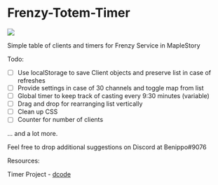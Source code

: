 # Frenzy-Totem-Timer

![](https://i.imgur.com/lRksgc8.png)

Simple table of clients and timers for Frenzy Service in MapleStory

Todo:

- [ ] Use localStorage to save Client objects and preserve list in case of refreshes
- [ ] Provide settings in case of 30 channels and toggle map from list
- [ ] Global timer to keep track of casting every 9:30 minutes (variable)
- [ ] Drag and drop for rearranging list vertically
- [ ] Clean up CSS
- [ ] Counter for number of clients

... and a lot more.

Feel free to drop additional suggestions on Discord at Benippo#9076

Resources: 

Timer Project - [dcode](https://www.youtube.com/watch?v=PIiMSMz7KzM)
